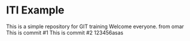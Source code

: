 # ITI Example

This is a simple repository for GIT training
Welcome everyone. from omar
This is commit #1
This is commit #2
123456asas
